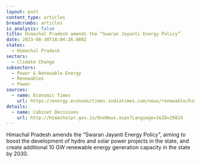```yaml
---
layout: post
content_type: articles
breadcrumbs: articles
is_analysis: false
title: Himachal Pradesh amends the “Swaran Jayanti Energy Policy”
date: 2023-08-30T18:04:26.008Z
states:
  - Himachal Pradesh
sectors:
  - Climate Change
subsectors:
  - Power & Renewable Energy
  - Renewables
  - Power
sources:
  - name: Economic Times
    url: https://energy.economictimes.indiatimes.com/news/renewable/himachal-cabinet-decides-to-amend-saran-jayanti-energy-policy/102960652
details:
  - name: Cabinet Decisions
    url: http://himachalpr.gov.in/OneNews.aspx?Language=1&ID=29814
---
```

Himachal Pradesh amends the “Swaran Jayanti Energy Policy”, aiming to boost the development of hydro and solar power projects in the state, and create additional 10 GW renewable energy generation capacity in the state by 2030.